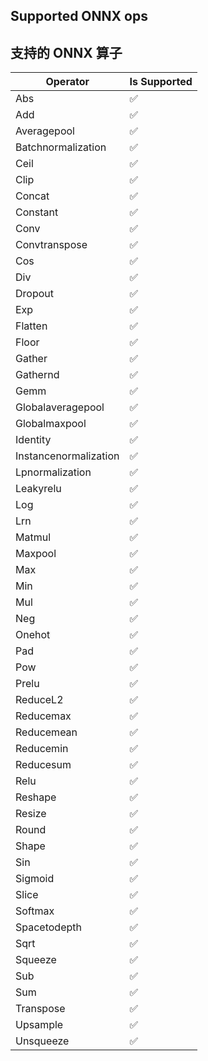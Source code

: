 ## Supported ONNX ops

## 支持的 ONNX 算子

| Operator | Is Supported |
|-------|------------------ |
| Abs | ✅ |
| Add | ✅ |
| Averagepool | ✅ |
| Batchnormalization | ✅ |
| Ceil | ✅ |
| Clip | ✅ |
| Concat | ✅ |
| Constant | ✅ |
| Conv | ✅ |
| Convtranspose | ✅ |
| Cos | ✅ |
| Div | ✅ |
| Dropout | ✅ |
| Exp | ✅ |
| Flatten | ✅ |
| Floor | ✅ |
| Gather | ✅ |
| Gathernd | ✅ |
| Gemm | ✅ |
| Globalaveragepool | ✅ |
| Globalmaxpool | ✅ |
| Identity | ✅ |
| Instancenormalization | ✅ |
| Lpnormalization | ✅ |
| Leakyrelu | ✅ |
| Log | ✅ |
| Lrn | ✅ |
| Matmul | ✅ |
| Maxpool | ✅ |
| Max | ✅ |
| Min | ✅ |
| Mul | ✅ |
| Neg | ✅ |
| Onehot | ✅ |
| Pad | ✅ |
| Pow | ✅ |
| Prelu | ✅ |
| ReduceL2 | ✅ |
| Reducemax | ✅ |
| Reducemean | ✅ |
| Reducemin | ✅ |
| Reducesum | ✅ |
| Relu | ✅ |
| Reshape | ✅ |
| Resize | ✅ |
| Round | ✅ |
| Shape | ✅ |
| Sin | ✅ |
| Sigmoid | ✅ |
| Slice | ✅ |
| Softmax | ✅ |
| Spacetodepth | ✅ |
| Sqrt | ✅ |
| Squeeze | ✅ |
| Sub | ✅ |
| Sum | ✅ |
| Transpose | ✅ |
| Upsample | ✅ |
| Unsqueeze | ✅ |
